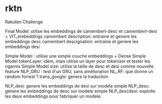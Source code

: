 # rktn
Rakuten Challenge

Final Model: utilise les embeddings de camembert-desc et camembert-desi + VIT_embeddings
camembert description: entraine et genere les embeddings desc
camembert descignation: entraine et genere les embeddings desi

Simple Model : utilise une simple couche embeddings + Dense
Simple Model tokenLayer: idem, mais utilise un layer pour tokenizer et tester les ngarms
Simple Model size: utilise la taille de desc et desi comme nouvelle feature
NLP_GRU : test d'un GRU, sans amélioration
NL_RF: que donne un random forrest ?
trans_google: genere la traduction

NLP_desi: genere les embeddings de desi sur modele simple
NLP_desc: genere les embeddings de desc sur modele simple
NLP_descdesi: exploite les deux embeddings pour fabriquer un modele.
